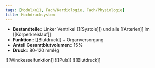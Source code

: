 ```yaml
---
tags: [Modul/m11, Fach/Kardiologie, Fach/Physiologie]
title: Hochdrucksystem
---
```

- **Bestandteile**:: Linker Ventrikel ([[Systole]]) und alle [[Arterien]] im [[Körperkreislauf]]
- **Funktion**:: [[Blutdruck]] + Organversorgung
- **Anteil Gesamtblutvolumen**:: 15%
- **Druck**:: 80-120 mmHg

![[Windkesselfunktion]]
![[Puls]]
![[Blutdruck]]